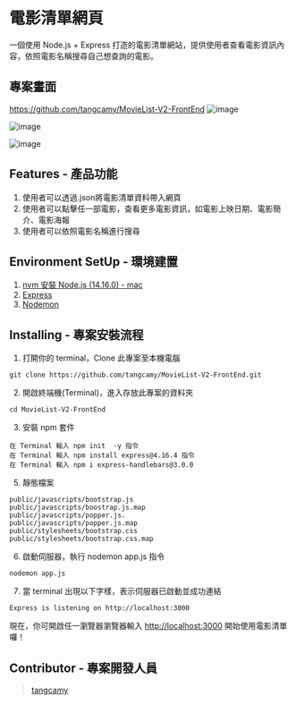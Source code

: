 # 電影清單網頁

一個使用 Node.js + Express 打造的電影清單網站，提供使用者查看電影資訊內容，依照電影名稱搜尋自己想查詢的電影。

## 專案畫面
https://github.com/tangcamy/MovieList-V2-FrontEnd
![image](https://github.com/tangcamy/MovieList-V2-FrontEnd/public/img/homePage.png)

![image](https://github.com/tangcamy/MovieList-V2-FrontEnd/img/MovieInformation.png)

![image](https://github.com/tangcamy/MovieList-V2-FrontEnd/img/MovieSearch.png)


## Features - 產品功能
1. 使用者可以透過.json將電影清單資料帶入網頁
2. 使用者可以點擊任一部電影，查看更多電影資訊，如電影上映日期、電影簡介、電影海報
3. 使用者可以依照電影名稱進行搜尋


## Environment SetUp - 環境建置
1. [nvm 安裝 Node.js (14.16.0) - mac ](https://github.com/nvm-sh/nvm#installing-and-updating)
2. [Express](https://expressjs.com/)
3. [Nodemon](https://www.npmjs.com/package/nodemon)

## Installing - 專案安裝流程

1. 打開你的 terminal，Clone 此專案至本機電腦

```
git clone https://github.com/tangcamy/MovieList-V2-FrontEnd.git
```

2. 開啟終端機(Terminal)，進入存放此專案的資料夾

```
cd MovieList-V2-FrontEnd
```

3. 安裝 npm 套件

```
在 Terminal 輸入 npm init  -y 指令 
在 Terminal 輸入 npm install express@4.16.4 指令 
在 Terminal 輸入 npm i express-handlebars@3.0.0
```
5. 靜態檔案
```
public/javascripts/bootstrap.js
public/javascripts/boostrap.js.map
public/javascripts/popper.js.
public/javascripts/popper.js.map
public/stylesheets/bootstrap.css
public/stylesheets/bootstrap.css.map
```

6. 啟動伺服器，執行  nodemon app.js 指令
```
nodemon app.js
```

7. 當 terminal 出現以下字樣，表示伺服器已啟動並成功連結

```
Express is listening on http://localhost:3000
```

現在，你可開啟任一瀏覽器瀏覽器輸入 [http://localhost:3000](http://localhost:3000) 開始使用電影清單囉！

## Contributor - 專案開發人員

> [tangcamy](https://github.com/tangcamy)
